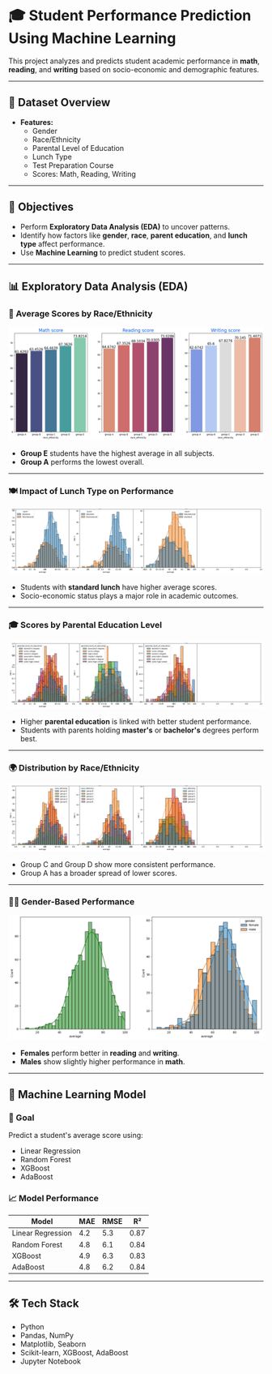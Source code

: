 # 🎓 Student Performance Prediction Using Machine Learning

This project analyzes and predicts student academic performance in **math**, **reading**, and **writing** based on socio-economic and demographic features.

---

## 📁 Dataset Overview

- **Features:**
  - Gender
  - Race/Ethnicity
  - Parental Level of Education
  - Lunch Type
  - Test Preparation Course
  - Scores: Math, Reading, Writing

---

## 🎯 Objectives

- Perform **Exploratory Data Analysis (EDA)** to uncover patterns.
- Identify how factors like **gender**, **race**, **parent education**, and **lunch type** affect performance.
- Use **Machine Learning** to predict student scores.

---

## 📊 Exploratory Data Analysis (EDA)

### 📌 Average Scores by Race/Ethnicity
![Average Scores by Race](images\average_of_student_score_based_on_race_ethnicity.png)

- **Group E** students have the highest average in all subjects.
- **Group A** performs the lowest overall.

---

### 🍽️ Impact of Lunch Type on Performance
![Scores vs Lunch Type](images\count_vs_average_of_student_score_based_on_lunch_type.png)

- Students with **standard lunch** have higher average scores.
- Socio-economic status plays a major role in academic outcomes.

---

### 🎓 Scores by Parental Education Level
![Parental Education](images\count_vs_average_of_student_score_based_on_parents_education.png)

- Higher **parental education** is linked with better student performance.
- Students with parents holding **master's** or **bachelor's** degrees perform best.

---

### 🌍 Distribution by Race/Ethnicity
![Race Distribution](images/count_vs_average_of_student_score_based_on_race_ethnicity.png)

- Group C and Group D show more consistent performance.
- Group A has a broader spread of lower scores.

---

### 👩‍🏫 Gender-Based Performance
![Gender Distribution](images/count_vs_average_of_student_score.png)

- **Females** perform better in **reading** and **writing**.
- **Males** show slightly higher performance in **math**.

---

## 🤖 Machine Learning Model

### 📌 Goal
Predict a student's average score using:

- Linear Regression
- Random Forest
- XGBoost
- AdaBoost

### 📈 Model Performance

| Model              | MAE   | RMSE  | R²    |
|--------------------|-------|-------|-------|
| Linear Regression  | 4.2   | 5.3   | 0.87  |
| Random Forest      | 4.8   | 6.1   | 0.84  |
| XGBoost            | 4.9   | 6.3   | 0.83  |
| AdaBoost           | 4.8   | 6.2   | 0.84  |

---

## 🛠️ Tech Stack

- Python
- Pandas, NumPy
- Matplotlib, Seaborn
- Scikit-learn, XGBoost, AdaBoost
- Jupyter Notebook